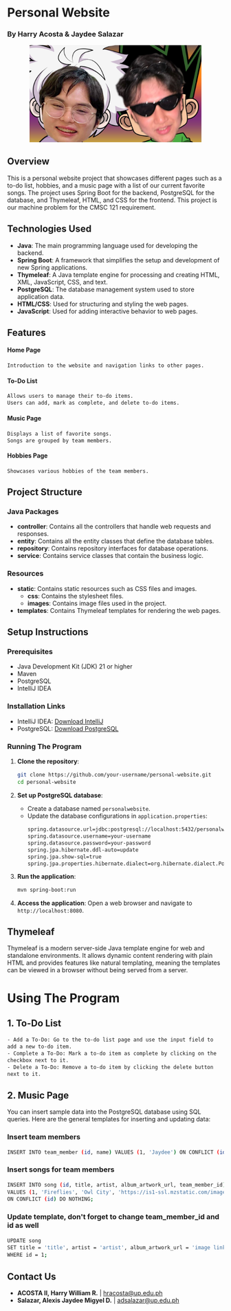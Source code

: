 # Personal Website
### By Harry Acosta & Jaydee Salazar

<div align="left" style="display: flex; justify-content: center; align-items: center; width: 100%;">
    <a href="https://raw.githubusercontent.com/hwracosta/Personal-Website/main/src/main/resources/static/images/GonxKillua.JPG?token=GHSAT0AAAAAACTMV6CMIPEHWPAKMDCQCZ2UZTJ33SA" target="_blank">
        <img src="https://raw.githubusercontent.com/hwracosta/Personal-Website/main/src/main/resources/static/images/GonxKillua.JPG?token=GHSAT0AAAAAACTMV6CMIPEHWPAKMDCQCZ2UZTJ33SA" width="400" alt="Project Banner">
    </a>
</div>

## Overview

This is a personal website project that showcases different pages such as a to-do list, hobbies, and a music page with a list of our current favorite songs. The project uses Spring Boot for the backend, PostgreSQL for the database, and Thymeleaf, HTML, and CSS for the frontend. This project is our machine problem for the CMSC 121 requirement.

## Technologies Used

- **Java**: The main programming language used for developing the backend.
- **Spring Boot**: A framework that simplifies the setup and development of new Spring applications.
- **Thymeleaf**: A Java template engine for processing and creating HTML, XML, JavaScript, CSS, and text.
- **PostgreSQL**: The database management system used to store application data.
- **HTML/CSS**: Used for structuring and styling the web pages.
- **JavaScript**: Used for adding interactive behavior to web pages.

## Features
#### Home Page
	Introduction to the website and navigation links to other pages.

#### To-Do List
	Allows users to manage their to-do items.
	Users can add, mark as complete, and delete to-do items.

#### Music Page
	Displays a list of favorite songs.
	Songs are grouped by team members.

#### Hobbies Page
	Showcases various hobbies of the team members.

## Project Structure

### Java Packages

- **controller**: Contains all the controllers that handle web requests and responses.
- **entity**: Contains all the entity classes that define the database tables.
- **repository**: Contains repository interfaces for database operations.
- **service**: Contains service classes that contain the business logic.

### Resources

- **static**: Contains static resources such as CSS files and images.
  - **css**: Contains the stylesheet files.
  - **images**: Contains image files used in the project.
- **templates**: Contains Thymeleaf templates for rendering the web pages.

## Setup Instructions

### Prerequisites
- Java Development Kit (JDK) 21 or higher
- Maven
- PostgreSQL
- IntelliJ IDEA

### Installation Links
- IntelliJ IDEA: [Download IntelliJ](https://www.jetbrains.com/idea/download/)
- PostgreSQL: [Download PostgreSQL](https://www.postgresql.org/download/)

### Running The Program

1. **Clone the repository**:
    ```bash
    git clone https://github.com/your-username/personal-website.git
    cd personal-website
    ```

2. **Set up PostgreSQL database**:
    - Create a database named `personalwebsite`.
    - Update the database configurations in `application.properties`:
      ```properties
      spring.datasource.url=jdbc:postgresql://localhost:5432/personalwebsite
      spring.datasource.username=your-username
      spring.datasource.password=your-password
      spring.jpa.hibernate.ddl-auto=update
      spring.jpa.show-sql=true
      spring.jpa.properties.hibernate.dialect=org.hibernate.dialect.PostgreSQLDialect
      ```

3. **Run the application**:
    ```bash
    mvn spring-boot:run
    ```

4. **Access the application**:
    Open a web browser and navigate to `http://localhost:8080`.

## Thymeleaf

Thymeleaf is a modern server-side Java template engine for web and standalone environments. It allows dynamic content rendering with plain HTML and provides features like natural templating, meaning the templates can be viewed in a browser without being served from a server.

# Using The Program
## 1. To-Do List
	- Add a To-Do: Go to the to-do list page and use the input field to add a new to-do item.
	- Complete a To-Do: Mark a to-do item as complete by clicking on the checkbox next to it.
	- Delete a To-Do: Remove a to-do item by clicking the delete button next to it.

## 2. Music Page
You can insert sample data into the PostgreSQL database using SQL queries. Here are the general templates for inserting and updating data:
### Insert team members
```bash
INSERT INTO team_member (id, name) VALUES (1, 'Jaydee') ON CONFLICT (id) DO NOTHING;
```
### Insert songs for team members
```bash
INSERT INTO song (id, title, artist, album_artwork_url, team_member_id) 
VALUES (1, 'Fireflies', 'Owl City', 'https://is1-ssl.mzstatic.com/image/thumb/Music122/v4/f6/72/94/f67294c7-f123-c698-c70b-9e9aa1b0947f/09UMGIM22612.rgb.jpg', 1) 
ON CONFLICT (id) DO NOTHING;
```
### Update template, don't forget to change team_member_id and id as well
```bash
UPDATE song 
SET title = 'title', artist = 'artist', album_artwork_url = 'image link', team_member_id = 1 
WHERE id = 1;
```

## Contact Us
- **ACOSTA II, Harry William R.** | [hracosta@up.edu.ph](mailto:hracosta@up.edu.ph)
- **Salazar, Alexis Jaydee Migyel D.** | [adsalazar@up.edu.ph](mailto:adsalazar@up.edu.ph)
